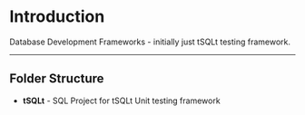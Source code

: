 # Introduction 
Database Development Frameworks - initially just tSQLt testing framework.

---

## Folder Structure

* **tSQLt** - SQL Project for tSQLt Unit testing framework
